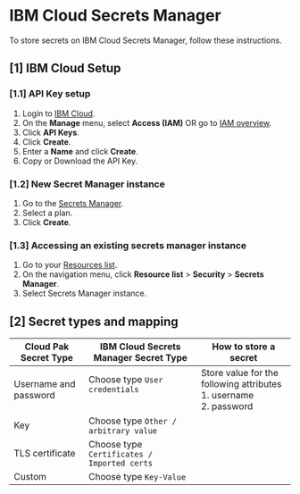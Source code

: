 # IBM Cloud Secrets Manager

To store secrets on IBM Cloud Secrets Manager, follow these instructions.

## [1] IBM Cloud Setup

### [1.1] API Key setup

1. Login to [IBM Cloud](https://cloud.ibm.com). 
2. On the **Manage** menu, select **Access (IAM)** OR go to [IAM overview](https://cloud.ibm.com/iam/overview).
3. Click **API Keys**.
4. Click **Create**.
5. Enter a **Name** and click **Create**.
6. Copy or Download the API Key.

### [1.2] New Secret Manager instance

1. Go to the [Secrets Manager](https://cloud.ibm.com/catalog/services/secrets-manager).
2. Select a plan.
3. Click **Create**.

### [1.3] Accessing an existing secrets manager instance
1. Go to your [Resources list](https://cloud.ibm.com/resources).
2. On the navigation menu, click **Resource list** > **Security** > **Secrets Manager**. 
3. Select Secrets Manager instance.


## [2] Secret types and mapping

Cloud Pak Secret Type | IBM Cloud Secrets Manager Secret Type | How to store a secret
---|---|---
Username and password | Choose type `User credentials`<br><br> |  Store value for the following attributes<br>1. username<br>2. password
Key | Choose type `Other / arbitrary value`|
TLS certificate	| Choose type `Certificates / Imported certs`|
Custom | Choose type `Key-Value`|
